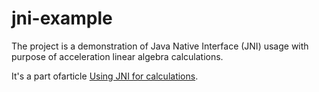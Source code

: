 jni-example
===========

The project is a demonstration of Java Native Interface (JNI) usage
with purpose of acceleration linear algebra calculations.

It's a part ofarticle [Using JNI for calculations](http://sukharevd.net/using-jni-for-calculations.html).
